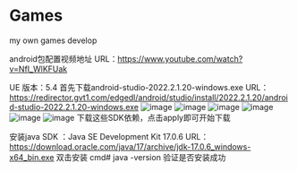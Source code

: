 # Games
my own games develop

android包配置视频地址 URL：https://www.youtube.com/watch?v=NfI_WlKFUak

UE 版本：5.4
首先下载android-studio-2022.2.1.20-windows.exe URL：https://redirector.gvt1.com/edgedl/android/studio/install/2022.2.1.20/android-studio-2022.2.1.20-windows.exe
![image](https://github.com/user-attachments/assets/b6326fc1-44ec-40cd-b7b8-0b5f7c556088)
![image](https://github.com/user-attachments/assets/4d07f960-d0f1-4430-895a-0c9af69252b2)
![image](https://github.com/user-attachments/assets/73bbed2f-048b-4e9a-844f-1109f028fdb7)
![image](https://github.com/user-attachments/assets/8cba3e9c-d4ad-4176-a74f-00825446b128)
![image](https://github.com/user-attachments/assets/37bde0ed-06d5-488c-a53a-0ee6b9d9c8d3)
![image](https://github.com/user-attachments/assets/db14627c-3f92-4a7e-904d-f952d29d076f)
下载这些SDK依赖，点击apply即可开始下载



安装java SDK ：Java SE Development Kit 17.0.6
URL：https://download.oracle.com/java/17/archive/jdk-17.0.6_windows-x64_bin.exe
双击安装
cmd# java -version
验证是否安装成功
